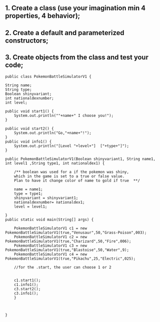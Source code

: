 ## 1.  Create a class (use your imagination min 4 properties, 4 behavior);
## 2.  Create a default and parameterized constructors;
## 3.  Create objects from the class and test your code; 
    public class PokemonBattleSimulatorV1 {
	
	String name;
	String type;
	Boolean shinyvariant;
	int nationaldexnumber;
	int level;
	
	public void start1() {
		System.out.println(""+name+" I choose you!");
	}
	
	public void start2() {
		System.out.println("Go,"+name+"!");
	}
	public void info1() { 
		System.out.println("[Level "+level+"]  ["+type+"]");
	}

	public PokemonBattleSimulatorV1(Boolean shinyvariant1, String name1, int level1 ,String type1, int nationaldex1) {
		
		/** boolean was used for a if the pokemon was shiny, 
		which in the game is set to a true or false value.
		Plan to have it change color of name to gold if true  **/
		
		name = name1;
		type = type1;
		shinyvariant = shinyvariant1;
		nationaldexnumber= nationaldex1;
		level = level1;
		
	}
	public static void main(String[] args) {
		
		PokemonBattleSimulatorV1 c1 = new PokemonBattleSimulatorV1(true,"Venusaur",50,"Grass-Poison",003);
		PokemonBattleSimulatorV1 c2 = new PokemonBattleSimulatorV1(true,"Charizard",50,"Fire",006);
		PokemonBattleSimulatorV1 c3 = new PokemonBattleSimulatorV1(true,"Blastoise",50,"Water",9);
		PokemonBattleSimulatorV1 c4 = new PokemonBattleSimulatorV1(true,"Pikachu",25,"Electric",025);
		
		//for the .start, the user can choose 1 or 2
		

		c1.start1();
		c1.info1();
		c3.start2();
		c3.info1();
		}



	}
